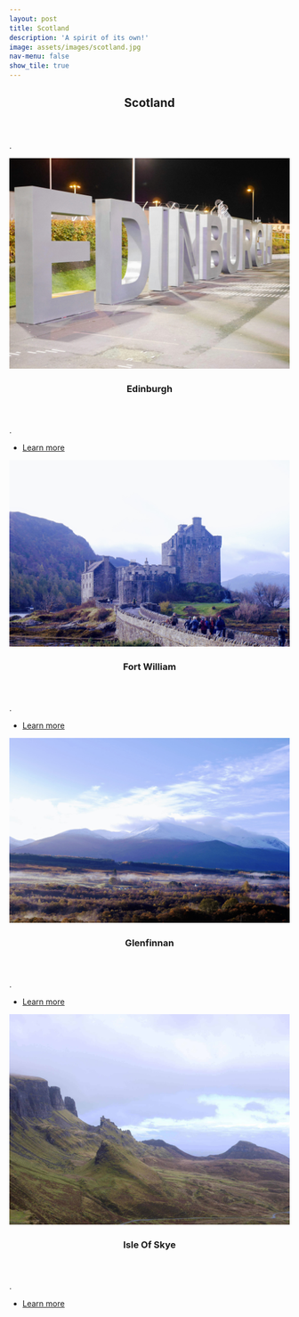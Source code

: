 ```yaml
---
layout: post
title: Scotland
description: 'A spirit of its own!'
image: assets/images/scotland.jpg
nav-menu: false
show_tile: true
---
```


<!-- Main -->
<div id="main">

<!-- One -->
<section id="one">
	<div class="inner">
		<header class="major">
			<h2>Scotland</h2>
		</header>
		<p>.</p>
	</div>
</section>

<!-- Two -->
<section id="two" class="spotlights">
	<section>
		<a href="scotland.html" class="image">
			<img src="assets/images/edinburgh.JPG" alt="" data-position="center center" />
		</a>
		<div class="content">
			<div class="inner">
				<header class="major">
					<h3>Edinburgh</h3>
				</header>
				<p>.</p>
				<ul class="actions">
					<li><a href="scotland.html" class="button">Learn more</a></li>
				</ul>
			</div>
		</div>
	</section>
	<section>
		<a href="scotland.html" class="image">
			<img src="assets/images/fortwilliam.JPG" alt="" data-position="top center" />
		</a>
		<div class="content">
			<div class="inner">
				<header class="major">
					<h3>Fort William</h3>
				</header>
				<p>.</p>
				<ul class="actions">
					<li><a href="scotland.html" class="button">Learn more</a></li>
				</ul>
			</div>
		</div>
	</section>
	<section>
		<a href="scotland.html" class="image">
			<img src="assets/images/glenfinnan.JPG" alt="" data-position="25% 25%" />
		</a>
		<div class="content">
			<div class="inner">
				<header class="major">
					<h3>Glenfinnan</h3>
				</header>
				<p>.</p>
				<ul class="actions">
					<li><a href="scotland.html" class="button">Learn more</a></li>
				</ul>
			</div>
		</div>
	</section>
  <section>
    <a href="scotland.html" class="image">
      <img src="assets/images/scotland.jpg" alt="" data-position="top center" />
    </a>
    <div class="content">
      <div class="inner">
        <header class="major">
          <h3>Isle Of Skye</h3>
        </header>
        <p>.</p>
        <ul class="actions">
          <li><a href="scotland.html" class="button">Learn more</a></li>
        </ul>
      </div>
    </div>
  </section>
</section>
</div>
